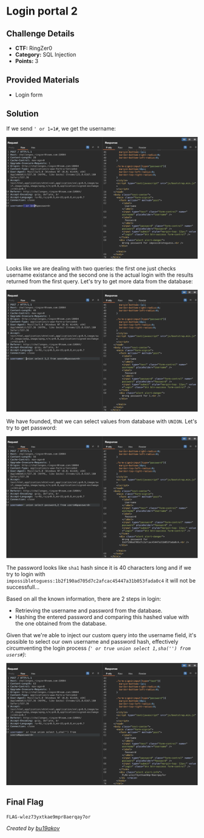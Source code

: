 # Login portal 2

## Challenge Details 

- **CTF:** RingZer0
- **Category:** SQL Injection
- **Points:** 3

## Provided Materials

- Login form

## Solution

If we send `' or 1=1#`, we get the username:

![username](./username.jpg)

Looks like we are dealing with two queries: the first one just checks username existance and the second one is the actual login with the results returned from the first query. Let's try to get more data from the database:

![union](./union.jpg)

We have founded, that we can select values from database with `UNION`. Let's try to get password:

![pass](./pass.jpg)

The password looks like `sha1` hash since it is 40 characters long and if we try to login with `impossibletoguess:1b2f190ad705d7c2afcac45447a31b053fada0c4` it will not be successfull...

Based on all the known information, there are 2 steps in login:

- Retrieving the username and password from the database.
- Hashing the entered password and comparing this hashed value with the one obtained from the database.

Given that we're able to inject our custom query into the username field, it's possible to select our own username and password hash, effectively circumventing the login process *(`' or true union select 1,sha('') from users#`)*:

![flag](./flag.jpg)

## Final Flag

`FLAG-wlez73yxtkae9mpr8aerqay7or`

*Created by [bu19akov](https://github.com/bu19akov)*